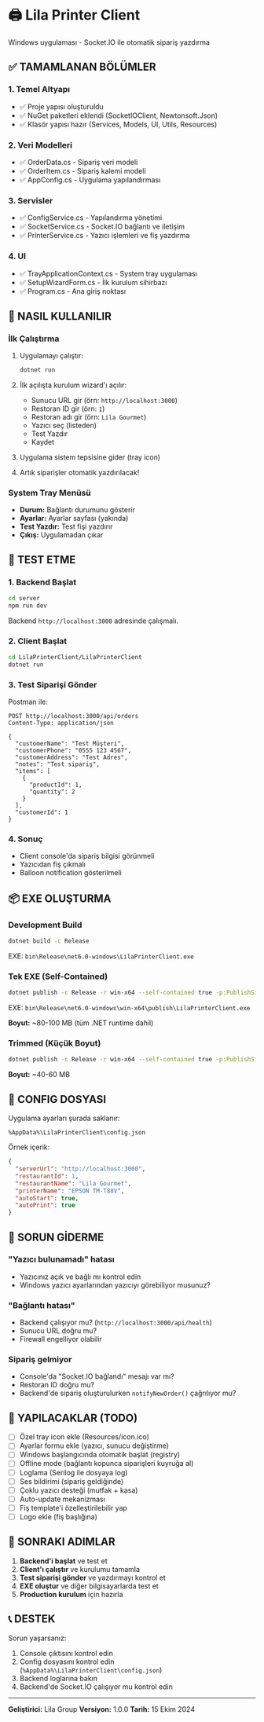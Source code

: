 # 🖨️ Lila Printer Client

Windows uygulaması - Socket.IO ile otomatik sipariş yazdırma

## ✅ TAMAMLANAN BÖLÜMLER

### 1. Temel Altyapı
- ✅ Proje yapısı oluşturuldu
- ✅ NuGet paketleri eklendi (SocketIOClient, Newtonsoft.Json)
- ✅ Klasör yapısı hazır (Services, Models, UI, Utils, Resources)

### 2. Veri Modelleri
- ✅ OrderData.cs - Sipariş veri modeli
- ✅ OrderItem.cs - Sipariş kalemi modeli
- ✅ AppConfig.cs - Uygulama yapılandırması

### 3. Servisler
- ✅ ConfigService.cs - Yapılandırma yönetimi
- ✅ SocketService.cs - Socket.IO bağlantı ve iletişim
- ✅ PrinterService.cs - Yazıcı işlemleri ve fiş yazdırma

### 4. UI
- ✅ TrayApplicationContext.cs - System tray uygulaması
- ✅ SetupWizardForm.cs - İlk kurulum sihirbazı
- ✅ Program.cs - Ana giriş noktası

## 🚀 NASIL KULLANILIR

### İlk Çalıştırma

1. Uygulamayı çalıştır:
   ```bash
   dotnet run
   ```

2. İlk açılışta kurulum wizard'ı açılır:
   - Sunucu URL gir (örn: `http://localhost:3000`)
   - Restoran ID gir (örn: `1`)
   - Restoran adı gir (örn: `Lila Gourmet`)
   - Yazıcı seç (listeden)
   - Test Yazdır
   - Kaydet

3. Uygulama sistem tepsisine gider (tray icon)

4. Artık siparişler otomatik yazdırılacak!

### System Tray Menüsü

- **Durum:** Bağlantı durumunu gösterir
- **Ayarlar:** Ayarlar sayfası (yakında)
- **Test Yazdır:** Test fişi yazdırır
- **Çıkış:** Uygulamadan çıkar

## 🧪 TEST ETME

### 1. Backend Başlat

```bash
cd server
npm run dev
```

Backend `http://localhost:3000` adresinde çalışmalı.

### 2. Client Başlat

```bash
cd LilaPrinterClient/LilaPrinterClient
dotnet run
```

### 3. Test Siparişi Gönder

Postman ile:

```http
POST http://localhost:3000/api/orders
Content-Type: application/json

{
  "customerName": "Test Müşteri",
  "customerPhone": "0555 123 4567",
  "customerAddress": "Test Adres",
  "notes": "Test sipariş",
  "items": [
    {
      "productId": 1,
      "quantity": 2
    }
  ],
  "customerId": 1
}
```

### 4. Sonuç

- Client console'da sipariş bilgisi görünmeli
- Yazıcıdan fiş çıkmalı
- Balloon notification gösterilmeli

## 📦 EXE OLUŞTURMA

### Development Build

```bash
dotnet build -c Release
```

EXE: `bin\Release\net6.0-windows\LilaPrinterClient.exe`

### Tek EXE (Self-Contained)

```bash
dotnet publish -c Release -r win-x64 --self-contained true -p:PublishSingleFile=true
```

EXE: `bin\Release\net6.0-windows\win-x64\publish\LilaPrinterClient.exe`

**Boyut:** ~80-100 MB (tüm .NET runtime dahil)

### Trimmed (Küçük Boyut)

```bash
dotnet publish -c Release -r win-x64 --self-contained true -p:PublishSingleFile=true -p:PublishTrimmed=true
```

**Boyut:** ~40-60 MB

## 📁 CONFIG DOSYASI

Uygulama ayarları şurada saklanır:

```
%AppData%\LilaPrinterClient\config.json
```

Örnek içerik:

```json
{
  "serverUrl": "http://localhost:3000",
  "restaurantId": 1,
  "restaurantName": "Lila Gourmet",
  "printerName": "EPSON TM-T88V",
  "autoStart": true,
  "autoPrint": true
}
```

## 🐛 SORUN GİDERME

### "Yazıcı bulunamadı" hatası

- Yazıcınız açık ve bağlı mı kontrol edin
- Windows yazıcı ayarlarından yazıcıyı görebiliyor musunuz?

### "Bağlantı hatası"

- Backend çalışıyor mu? (`http://localhost:3000/api/health`)
- Sunucu URL doğru mu?
- Firewall engelliyor olabilir

### Sipariş gelmiyor

- Console'da "Socket.IO bağlandı" mesajı var mı?
- Restoran ID doğru mu?
- Backend'de sipariş oluşturulurken `notifyNewOrder()` çağrılıyor mu?

## 📝 YAPILACAKLAR (TODO)

- [ ] Özel tray icon ekle (Resources/icon.ico)
- [ ] Ayarlar formu ekle (yazıcı, sunucu değiştirme)
- [ ] Windows başlangıcında otomatik başlat (registry)
- [ ] Offline mode (bağlantı kopunca siparişleri kuyruğa al)
- [ ] Loglama (Serilog ile dosyaya log)
- [ ] Ses bildirimi (sipariş geldiğinde)
- [ ] Çoklu yazıcı desteği (mutfak + kasa)
- [ ] Auto-update mekanizması
- [ ] Fiş template'i özelleştirilebilir yap
- [ ] Logo ekle (fiş başlığına)

## 🎯 SONRAKI ADIMLAR

1. **Backend'i başlat** ve test et
2. **Client'ı çalıştır** ve kurulumu tamamla
3. **Test siparişi gönder** ve yazdırmayı kontrol et
4. **EXE oluştur** ve diğer bilgisayarlarda test et
5. **Production kurulum** için hazırla

## 📞 DESTEK

Sorun yaşarsanız:

1. Console çıktısını kontrol edin
2. Config dosyasını kontrol edin (`%AppData%\LilaPrinterClient\config.json`)
3. Backend loglarına bakın
4. Backend'de Socket.IO çalışıyor mu kontrol edin

---

**Geliştirici:** Lila Group
**Versiyon:** 1.0.0
**Tarih:** 15 Ekim 2024


